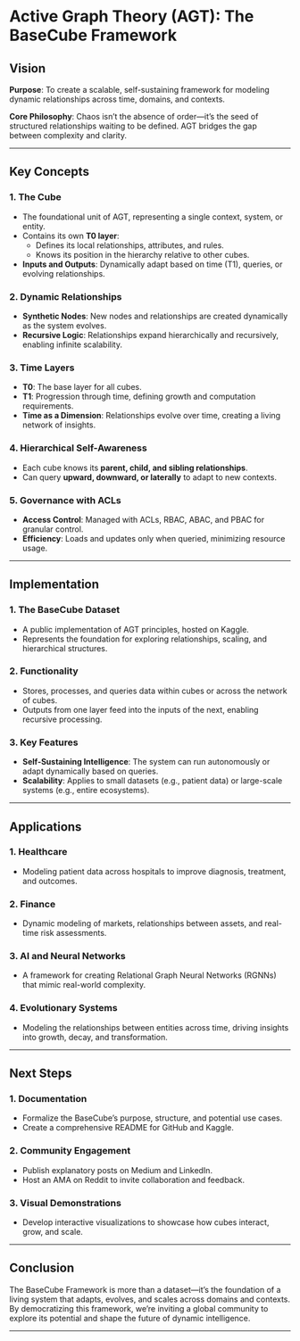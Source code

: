 # Active Graph Theory (AGT): The BaseCube Framework

## Vision
**Purpose**: To create a scalable, self-sustaining framework for modeling dynamic relationships across time, domains, and contexts.

**Core Philosophy**: Chaos isn’t the absence of order—it’s the seed of structured relationships waiting to be defined. AGT bridges the gap between complexity and clarity.

---

## Key Concepts

### 1. The Cube
- The foundational unit of AGT, representing a single context, system, or entity.
- Contains its own **T0 layer**:
  - Defines its local relationships, attributes, and rules.
  - Knows its position in the hierarchy relative to other cubes.
- **Inputs and Outputs**: Dynamically adapt based on time (T1), queries, or evolving relationships.

### 2. Dynamic Relationships
- **Synthetic Nodes**: New nodes and relationships are created dynamically as the system evolves.
- **Recursive Logic**: Relationships expand hierarchically and recursively, enabling infinite scalability.

### 3. Time Layers
- **T0**: The base layer for all cubes.
- **T1**: Progression through time, defining growth and computation requirements.
- **Time as a Dimension**: Relationships evolve over time, creating a living network of insights.

### 4. Hierarchical Self-Awareness
- Each cube knows its **parent, child, and sibling relationships**.
- Can query **upward, downward, or laterally** to adapt to new contexts.

### 5. Governance with ACLs
- **Access Control**: Managed with ACLs, RBAC, ABAC, and PBAC for granular control.
- **Efficiency**: Loads and updates only when queried, minimizing resource usage.

---

## Implementation

### 1. The BaseCube Dataset
- A public implementation of AGT principles, hosted on Kaggle.
- Represents the foundation for exploring relationships, scaling, and hierarchical structures.

### 2. Functionality
- Stores, processes, and queries data within cubes or across the network of cubes.
- Outputs from one layer feed into the inputs of the next, enabling recursive processing.

### 3. Key Features
- **Self-Sustaining Intelligence**: The system can run autonomously or adapt dynamically based on queries.
- **Scalability**: Applies to small datasets (e.g., patient data) or large-scale systems (e.g., entire ecosystems).

---

## Applications

### 1. Healthcare
- Modeling patient data across hospitals to improve diagnosis, treatment, and outcomes.

### 2. Finance
- Dynamic modeling of markets, relationships between assets, and real-time risk assessments.

### 3. AI and Neural Networks
- A framework for creating Relational Graph Neural Networks (RGNNs) that mimic real-world complexity.

### 4. Evolutionary Systems
- Modeling the relationships between entities across time, driving insights into growth, decay, and transformation.

---

## Next Steps

### 1. Documentation
- Formalize the BaseCube’s purpose, structure, and potential use cases.
- Create a comprehensive README for GitHub and Kaggle.

### 2. Community Engagement
- Publish explanatory posts on Medium and LinkedIn.
- Host an AMA on Reddit to invite collaboration and feedback.

### 3. Visual Demonstrations
- Develop interactive visualizations to showcase how cubes interact, grow, and scale.

---

## Conclusion
The BaseCube Framework is more than a dataset—it’s the foundation of a living system that adapts, evolves, and scales across domains and contexts. By democratizing this framework, we’re inviting a global community to explore its potential and shape the future of dynamic intelligence.

---
